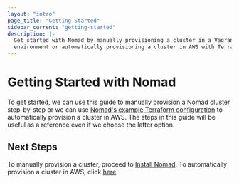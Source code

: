 ```yaml
---
layout: "intro"
page_title: "Getting Started"
sidebar_current: "getting-started"
description: |-
  Get started with Nomad by manually provisioning a cluster in a Vagrant 
  environment or automatically provisioning a cluster in AWS with Terraform.
---
```


# Getting Started with Nomad

To get started, we can use this guide to manually provision a Nomad cluster 
step-by-step or we can use [Nomad's example Terraform configuration](https://github.com/hashicorp/nomad/terraform) to automatically provision a cluster in AWS. The 
steps in this guide will be useful as a reference even if we choose the latter 
option.

## Next Steps

To manually provision a cluster, proceed to 
[Install Nomad](/intro/getting-started/install.html). To automatically provision
 a cluster in AWS, click [here](https://github.com/hashicorp/nomad/terraform).
